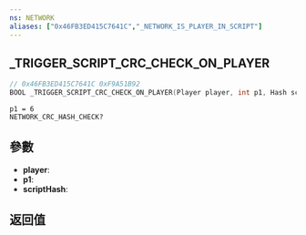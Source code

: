 ```yaml
---
ns: NETWORK
aliases: ["0x46FB3ED415C7641C","_NETWORK_IS_PLAYER_IN_SCRIPT"]
---
```

## _TRIGGER_SCRIPT_CRC_CHECK_ON_PLAYER

```c
// 0x46FB3ED415C7641C 0xF9A51B92
BOOL _TRIGGER_SCRIPT_CRC_CHECK_ON_PLAYER(Player player, int p1, Hash scriptHash);
```

```
p1 = 6  
NETWORK_CRC_HASH_CHECK?  
```

## 參數
* **player**: 
* **p1**: 
* **scriptHash**: 

## 返回值
